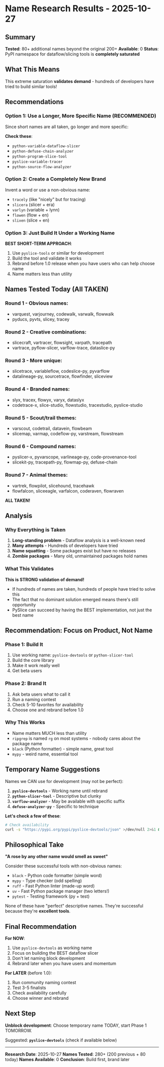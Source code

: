 # Name Research Results - 2025-10-27

## Summary

**Tested**: 80+ additional names beyond the original 200+
**Available**: 0
**Status**: PyPI namespace for dataflow/slicing tools is **completely saturated**

## What This Means

This extreme saturation **validates demand** - hundreds of developers have tried to build similar tools!

## Recommendations

### Option 1: Use a Longer, More Specific Name (RECOMMENDED)

Since short names are all taken, go longer and more specific:

**Check these**:
- `python-variable-dataflow-slicer`
- `python-defuse-chain-analyzer`
- `python-program-slice-tool`
- `pyslice-variable-tracer`
- `python-source-flow-analyzer`

### Option 2: Create a Completely New Brand

Invent a word or use a non-obvious name:
- `tracely` (like "nicely" but for tracing)
- `slicera` (slicer + era)
- `varlyn` (variable + lynn)
- `flowen` (flow + en)
- `slixen` (slice + en)

### Option 3: Just Build It Under a Working Name

**BEST SHORT-TERM APPROACH**:
1. Use `pyslice-tools` or similar for development
2. Build the tool and validate it works
3. Rebrand before 1.0 release when you have users who can help choose name
4. Name matters less than utility

## Names Tested Today (All TAKEN)

### Round 1 - Obvious names:
- varquest, varjourney, codewalk, varwalk, flowwalk
- pyducs, pyvts, slicey, tracey

### Round 2 - Creative combinations:
- slicecraft, vartracer, flowsight, varpath, tracepath
- vartrace, pyflow-slicer, varflow-trace, dataslice-py

### Round 3 - More unique:
- slicetrace, variableflow, codeslice-py, pyvarflow
- datalineage-py, sourcetrace, flowfinder, sliceview

### Round 4 - Branded names:
- slyx, tracex, flowyx, varyx, dataslyx
- codetrace-x, slice-studio, flowstudio, tracestudio, pyslice-studio

### Round 5 - Scout/trail themes:
- varscout, codetrail, datavein, flowbeam
- slicemap, varmap, codeflow-py, varstream, flowstream

### Round 6 - Compound names:
- pyslicer-x, pyvarscope, varlineage-py, code-provenance-tool
- slicekit-py, tracepath-py, flowmap-py, defuse-chain

### Round 7 - Animal themes:
- vartrek, flowpilot, slicehound, tracehawk
- flowfalcon, sliceeagle, varfalcon, coderaven, flowraven

**ALL TAKEN!**

## Analysis

### Why Everything is Taken

1. **Long-standing problem** - Dataflow analysis is a well-known need
2. **Many attempts** - Hundreds of developers have tried
3. **Name squatting** - Some packages exist but have no releases
4. **Zombie packages** - Many old, unmaintained packages hold names

### What This Validates

**This is STRONG validation of demand!**
- If hundreds of names are taken, hundreds of people have tried to solve this
- The fact that no dominant solution emerged means there's still opportunity
- PySlice can succeed by having the BEST implementation, not just the best name

## Recommendation: Focus on Product, Not Name

### Phase 1: Build It
1. Use working name: `pyslice-devtools` or `python-slicer-tool`
2. Build the core library
3. Make it work really well
4. Get beta users

### Phase 2: Brand It
1. Ask beta users what to call it
2. Run a naming contest
3. Check 5-10 favorites for availability
4. Choose one and rebrand before 1.0

### Why This Works
- Name matters MUCH less than utility
- `ripgrep` is named `rg` on most systems - nobody cares about the package name
- `black` (Python formatter) - simple name, great tool
- `mypy` - weird name, essential tool

## Temporary Name Suggestions

Names we CAN use for development (may not be perfect):

1. **`pyslice-devtools`** - Working name until rebrand
2. **`python-slicer-tool`** - Descriptive but clunky
3. **`varflow-analyzer`** - May be available with specific suffix
4. **`defuse-analyzer-py`** - Specific to technique

**Let's check a few of these**:

```bash
# Check availability
curl -s "https://pypi.org/pypi/pyslice-devtools/json" >/dev/null 2>&1 && echo "TAKEN" || echo "AVAILABLE"
```

## Philosophical Take

**"A rose by any other name would smell as sweet"**

Consider these successful tools with non-obvious names:
- `black` - Python code formatter (simple word)
- `mypy` - Type checker (odd spelling)
- `ruff` - Fast Python linter (made-up word)
- `uv` - Fast Python package manager (two letters!)
- `pytest` - Testing framework (py + test)

None of these have "perfect" descriptive names. They're successful because they're **excellent tools**.

## Final Recommendation

**For NOW**:
1. Use `pyslice-devtools` as working name
2. Focus on building the BEST dataflow slicer
3. Don't let naming block development
4. Rebrand later when you have users and momentum

**For LATER** (before 1.0):
1. Run community naming contest
2. Test 3-5 finalists
3. Check availability carefully
4. Choose winner and rebrand

## Next Step

**Unblock development**: Choose temporary name TODAY, start Phase 1 TOMORROW.

Suggested: **`pyslice-devtools`** (check if available below)

---

**Research Date**: 2025-10-27
**Names Tested**: 280+ (200 previous + 80 today)
**Names Available**: 0
**Conclusion**: Build first, brand later

